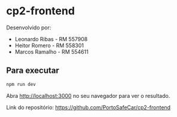 # cp2-frontend

Desenvolvido por:
- Leonardo Ribas - RM 557908
- Heitor Romero - RM 558301
- Marcos Ramalho - RM 554611

## Para executar

```bash
npm run dev
```

Abra [http://localhost:3000](http://localhost:3000) no seu navegador para ver o resultado.

Link do repositório: https://github.com/PortoSafeCar/cp2-frontend